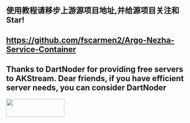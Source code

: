 ## 使用教程请移步上游源项目地址,并给源项目关注和Star!
## https://github.com/fscarmen2/Argo-Nezha-Service-Container

## Thanks to DartNoder for providing free servers to AKStream. Dear friends, if you have efficient server needs, you can consider DartNoder
<a href='https://dartnode.com' _target="blank"><img src="https://i.ibb.co/5cPHFS5/WX20240121-210752-2x.png" width="158" height="49" /></a>
